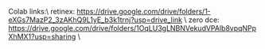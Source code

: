 Colab links:\\
retinex: https://drive.google.com/drive/folders/1-eXGs7MazP2_3zAKhQ9L1yE_b3k1trnj?usp=drive_link \\
zero dce: https://drive.google.com/drive/folders/1OqLU3gLNBNVekudVPAlb8vpqNPpXhMX1?usp=sharing \\
